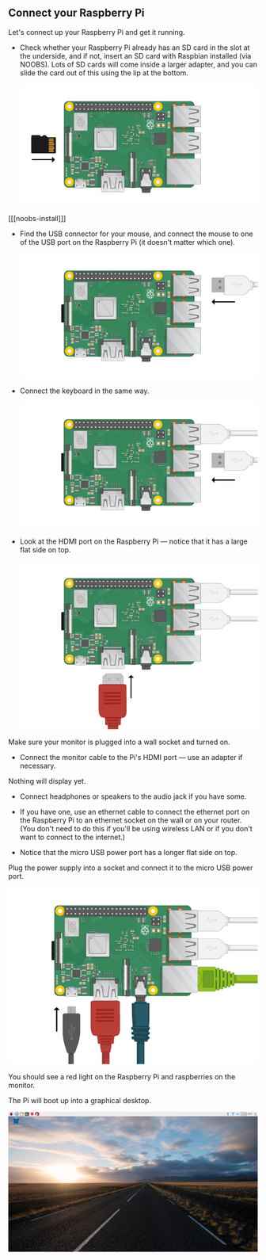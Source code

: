 ## Connect your Raspberry Pi

Let's connect up your Raspberry Pi and get it running.

+ Check whether your Raspberry Pi already has an SD card in the slot at the underside, and if not, insert an SD card with Raspbian installed (via NOOBS). Lots of SD cards will come inside a larger adapter, and you can slide the card out of this using the lip at the bottom.
    
    ![screenshot](images/pi-sd.png)

[[[noobs-install]]]

+ Find the USB connector for your mouse, and connect the mouse to one of the USB port on the Raspberry Pi (it doesn't matter which one).
    
    ![screenshot](images/pi-mouse.png)

+ Connect the keyboard in the same way.
    
    ![screenshot](images/pi-keyboard.png)

+ Look at the HDMI port on the Raspberry Pi — notice that it has a large flat side on top.
    
    ![screenshot](images/pi-hdmi.png)

Make sure your monitor is plugged into a wall socket and turned on.

+ Connect the monitor cable to the Pi's HDMI port — use an adapter if necessary.

Nothing will display yet.

+ Connect headphones or speakers to the audio jack if you have some.

+ If you have one, use an ethernet cable to connect the ethernet port on the Raspberry Pi to an ethernet socket on the wall or on your router. (You don't need to do this if you'll be using wireless LAN or if you don't want to connect to the internet.)

+ Notice that the micro USB power port has a longer flat side on top.

Plug the power supply into a socket and connect it to the micro USB power port.

![screenshot](images/pi-power.png)

You should see a red light on the Raspberry Pi and raspberries on the monitor.

The Pi will boot up into a graphical desktop.

![screenshot](images/pi-desktop.png)